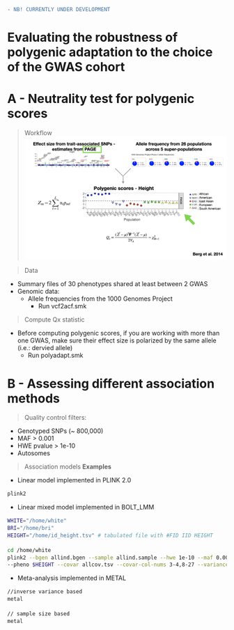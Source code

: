 ```diff
- NB! CURRENTLY UNDER DEVELOPMENT 
```

# Evaluating the robustness of polygenic adaptation to the choice of the GWAS cohort


# A - Neutrality test for polygenic scores
> Workflow 
[![INSERT YOUR GRAPHIC HERE](workflow.example.png)]()

> Data 
- Summary files of 30 phenotypes shared at least between 2 GWAS
- Genomic data: 
  - Allele frequencies from the 1000 Genomes Project
    - Run vcf2acf.smk

> Compute Qx statistic
- Before computing polygenic scores, if you are working with more than one GWAS, make sure their effect size is polarized by the same allele (i.e.: dervied allele)
  -  Run polyadapt.smk 

# B - Assessing different association methods
> Quality control filters: 

- Genotyped SNPs (~ 800,000)
- MAF > 0.001
- HWE pvalue > 1e-10
- Autosomes

> Association models
**Examples**
- Linear model implemented in PLINK 2.0
```bash 
plink2
```
- Linear mixed model implemented in BOLT_LMM
```bash 
WHITE="/home/white"
BRI="/home/bri"
HEIGHT="/home/id_height.tsv" # tabulated file with #FID	IID	HEIGHT

cd /home/white
plink2 --bgen allind.bgen --sample allind.sample --hwe 1e-10 --maf 0.001 --keep-fam filtered_ind.list.txt --linear hide-covar 
--pheno $HEIGHT --covar allcov.tsv --covar-col-nums 3-4,8-27 --variance-standardize --out $WHITE
```
- Meta-analysis implemented in METAL
```bash 
//inverse variance based
metal

// sample size based
metal
```


